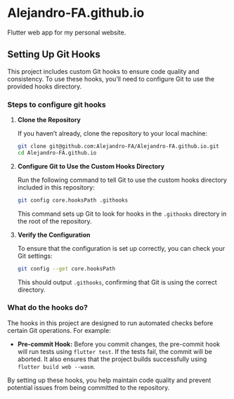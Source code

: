 # Alejandro-FA.github.io

Flutter web app for my personal website.

## Setting Up Git Hooks

This project includes custom Git hooks to ensure code quality and consistency.
To use these hooks, you’ll need to configure Git to use the provided hooks directory.

### Steps to configure git hooks

1. **Clone the Repository**

   If you haven’t already, clone the repository to your local machine:

   ```bash
   git clone git@github.com:Alejandro-FA/Alejandro-FA.github.io.git
   cd Alejandro-FA.github.io
   ```

2. **Configure Git to Use the Custom Hooks Directory**

   Run the following command to tell Git to use the custom hooks directory included in this repository:

   ```bash
   git config core.hooksPath .githooks
   ```

   This command sets up Git to look for hooks in the `.githooks` directory in the root of the repository.

3. **Verify the Configuration**

   To ensure that the configuration is set up correctly, you can check your Git settings:

   ```bash
   git config --get core.hooksPath
   ```

   This should output `.githooks`, confirming that Git is using the correct directory.

### What do the hooks do?

The hooks in this project are designed to run automated checks before certain Git operations. For example:

- **Pre-commit Hook:** Before you commit changes, the pre-commit hook will run tests using `flutter test`.
  If the tests fail, the commit will be aborted. It also ensures that the project builds successfully using `flutter build web --wasm`.

By setting up these hooks, you help maintain code quality and prevent potential issues from being committed to the repository.
